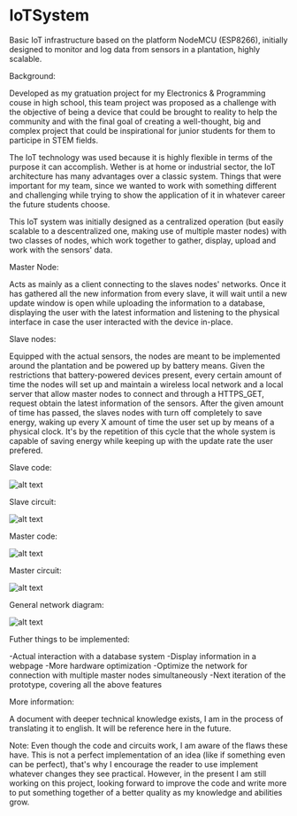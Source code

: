 # IoTSystem
Basic IoT infrastructure based on the platform NodeMCU (ESP8266), initially designed to monitor and log data from sensors in a plantation, highly scalable.

Background:

Developed as my gratuation project for my Electronics & Programming couse in high school, this team project was proposed as a challenge with the objective of being a device that could be brought to reality to help the community and with the final goal of creating a well-thought, big and complex project that could be inspirational for junior students for them to participe in STEM fields.

The IoT technology was used because it is highly flexible in terms of the purpose it can accomplish. Wether is at home or industrial sector, the IoT architecture has many advantages over a classic system. Things that were important for my team, since we wanted to work with something different and challenging while trying to show the application of it in whatever career the future students choose.    


This IoT system was initially designed as a centralized operation (but easily scalable to a descentralized one, making use of multiple master nodes) with two classes of nodes, which work together to gather, display, upload and work with the sensors' data.


Master Node:

Acts as mainly as a client connecting to the slaves nodes' networks. Once it has gathered all the new information from every slave, it will wait until a new update window is open while uploading the information to a database, displaying the user with the latest information and listening to the physical interface in case the user interacted with the device in-place.


Slave nodes:

Equipped with the actual sensors, the nodes are meant to be implemented around the plantation and be powered up by battery means. Given the restrictions that battery-powered devices present, every certain amount of time the nodes will set up and maintain a wireless local network and a local server that allow master nodes to connect and through a HTTPS_GET, request obtain the latest information of the sensors. After the given amount of time has passed, the slaves nodes with turn off completely to save energy, waking up every X amount of time the user set up by means of a physical clock. It's by the repetition of this cycle that the whole system is capable of saving energy while keeping up with the update rate the user prefered.


Slave code:

![alt text](https://github.com/acanon74/IoTSystem/blob/main/readme_images/CODE_SLAVE.png?raw=true)

Slave circuit:

![alt text](https://github.com/acanon74/IoTSystem/blob/main/readme_images/PROTEUS_CIRCUIT_SLAVE.jpg?raw=true)

Master code:

![alt text](https://github.com/acanon74/IoTSystem/blob/main/readme_images/CODE_MASTER.png?raw=true)

Master circuit:

![alt text](https://github.com/acanon74/IoTSystem/blob/main/readme_images/PROTEUS_CIRCUIT_MASTER.jpg?raw=true)

General network diagram:

![alt text](https://github.com/acanon74/IoTSystem/blob/main/readme_images/Network_Implementation.png?raw=true)

Futher things to be implemented:

-Actual interaction with a database system
-Display information in a webpage
-More hardware optimization
-Optimize the network for connection with multiple master nodes simultaneously
-Next iteration of the prototype, covering all the above features

More information:

A document with deeper technical knowledge exists, I am in the process of translating it to english. It will be reference here in the future.

Note: 
Even though the code and circuits work, I am aware of the flaws these have. This is not a perfect implementation of an idea (like if something even can be perfect), that's why I encourage the reader to use implement whatever changes they see practical. However, in the present I am still working on this project, looking forward to improve the code and write more to put something together of a better quality as my knowledge and abilities grow.
